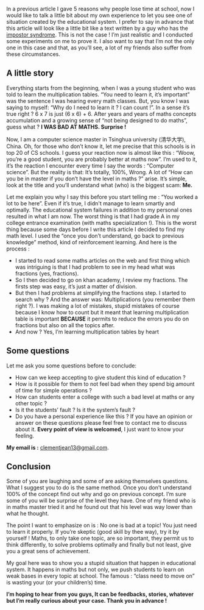 In a previous article I gave 5 reasons why people lose time at school, 
now I would like to talk a little bit about my own experience to let you
see one of situation created by the educational system. I prefer to say in
advance that this article will look like a little bit like a text written
by a guy who has the [impostor syndrome](https://en.wikipedia.org/wiki/Impostor_syndrome). This is not the case ! 
I’m just realistic and I conducted some experiments on me to prove it. 
I also want to say that I’m not the only one in this case and that, 
as you’ll see, a lot of my friends also suffer from these circumstances.

## A little story

Everything starts from the beginning, when I was a young student who was told to learn the multiplication tables. “You need to learn it, it’s important” was the sentence I was hearing every math classes. But, you know I was saying to myself: “Why do I need to learn it ? I can count !”. In a sense it’s true right ? 6 x 7 is just (6 x 6) + 6. After years and years of maths concepts accumulation and a growing sense of “not being designed to do maths”, guess what ? **I WAS BAD AT MATHS. Surprise !**

Now, I am a computer science master in Tsinghua university (清华大学), China. Oh, for those who don’t know it, let me precise that this schools is in top 20 of CS schools. I guess your reaction now is almost like this : “Woow, you’re a good student, you are probably better at maths now”. I’m used to it, it’s the reaction I encounter every time I say the words : “Computer science”. But the reality is that: It’s totally, 100%, Wrong. A lot of “How can you be in master if you don’t have the level in maths ?” arise. It’s simple, look at the title and you’ll understand what (who) is the biggest scam: **Me.**

Let me explain you why I say this before you start telling me : “You worked a lot to be here”. Even if it’s true, I didn't manage to learn smartly and optimally. The educational system failures in addition to my personal ones resulted in what I am now. The worst thing is that I had grade A in my college entrance examination (with maths specialization !). This is the worst thing because some days before I write this article I decided to find my math level. I used the “once you don’t understand, go back to previous knowledge” method, kind of reinforcement learning. And here is the process :

- I started to read some maths articles on the web and first thing which was intriguing is that I had problem to see in my head what was fractions (yes, fractions).
- So I then decided to go on khan academy, I review my fractions. The firsts step was easy, it’s just a matter of division.
- But then I had problems at simplifying the fractions step. I started to search why ? And the answer was: Multiplications (you remember them right ?). I was making a lot of mistakes, stupid mistakes of course because I know how to count but it meant that learning multiplication table is important **BECAUSE** it permits to reduce the errors you do on fractions but also on all the topics after.
- And now ? Yes, I’m learning multiplication tables by heart

## Some questions

Let me ask you some questions before to conclude:
- How can we keep accepting to give student this kind of education ?
- How is it possible for them to not feel bad when they spend big amount of time for simple operations ?
- How can students enter a college with such a bad level at maths or any other topic ?
- Is it the students’ fault ? Is it the system’s fault ?
- Do you have a personal experience like this ?
If you have an opinion or answer on these questions please feel free to contact me to discuss about it. **Every point of view is welcomed**, I just want to know your feeling.

**My email is :** clementjean13@gmail.com.

## Conclusion

Some of you are laughing and some of are asking themselves questions. What I suggest you to do is the same method. Once you don’t understand 100% of the concept find out why and go on previous concept. I’m sure some of you will be surprise of the level they have. One of my friend who is in maths master tried it and he found out that his level was way lower than what he thought.

The point I want to emphasize on is : No one is bad at a topic! You just need to learn it properly. If you’re skeptic (good skill by thee way), try it by yourself ! Maths, to only take one topic, are so important, they permit us to think differently, to solve problems optimally and finally but not least, give you a great sens of achievement.

My goal here was to show you a stupid situation that happen in educational system. It happens in maths but not only, we push students to learn on weak bases in every topic at school. The famous : “class need to move on” is wasting your (or your children’s) time.

**I’m hoping to hear from you guys, It can be feedbacks, stories, whatever but I’m really curious about your case. Thank you in advance !**

